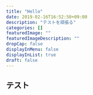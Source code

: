 ```yaml
---
title: "Hello"
date: 2019-02-16T16:52:50+09:00
description: "テストを頑張る"
categories: []
featuredImage: ""
featuredImageDescription: ""
dropCap: false
displayInMenu: false
displayInList: true
draft: false
---
```

## テスト